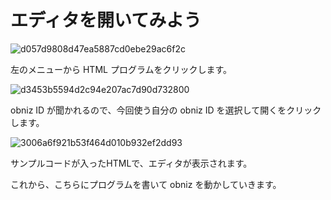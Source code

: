 # エディタを開いてみよう

![d057d9808d47ea5887cd0ebe29ac6f2c](https://i.gyazo.com/d057d9808d47ea5887cd0ebe29ac6f2c.png)

左のメニューから HTML プログラムをクリックします。

![d3453b5594d2c94e207ac7d90d732800](https://i.gyazo.com/d3453b5594d2c94e207ac7d90d732800.png)

obniz ID が聞かれるので、今回使う自分の obniz ID を選択して開くをクリックします。

![3006a6f921b53f464d010b932ef2dd93](https://i.gyazo.com/3006a6f921b53f464d010b932ef2dd93.png)

サンプルコードが入ったHTMLで、エディタが表示されます。

これから、こちらにプログラムを書いて obniz を動かしていきます。

